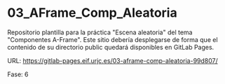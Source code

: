 # 03_AFrame_Comp_Aleatoria

Repositorio plantilla para la práctica "Escena aleatoria" del tema "Componentes A-Frame". Este sitio debería desplegarse de forma que el contenido de su directorio public quedará disponibles en GitLab Pages.

URL: https://gitlab-pages.eif.urjc.es/03-aframe-comp-aleatoria-99d807/

Fase: 6
